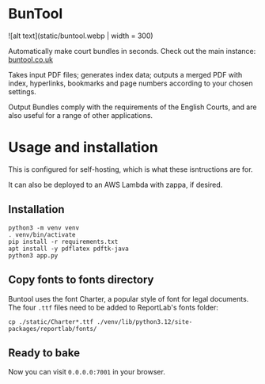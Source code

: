 # BunTool

![alt text](static/buntool.webp | width = 300)

Automatically make court bundles in seconds.  Check out the main instance: [buntool.co.uk](https://buntool.co.uk)

Takes input PDF files; generates index data; outputs a merged PDF with index, hyperlinks, bookmarks and page numbers according to your chosen settings.

Output Bundles comply with the requirements of the English Courts, and are also useful for a range of other applications. 


# Usage and installation

This is configured for self-hosting, which is what these isntructions are for.

It can also be deployed to an AWS Lambda with zappa, if desired.

## Installation

```
python3 -m venv venv
. venv/bin/activate
pip install -r requirements.txt
apt install -y pdflatex pdftk-java
python3 app.py
```

## Copy fonts to fonts directory

Buntool uses the font Charter, a popular style of font for legal documents. The four `.ttf` files need to be added to ReportLab's fonts folder:

```
cp ./static/Charter*.ttf ./venv/lib/python3.12/site-packages/reportlab/fonts/
```

## Ready to bake

Now you can visit `0.0.0.0:7001` in your browser.

